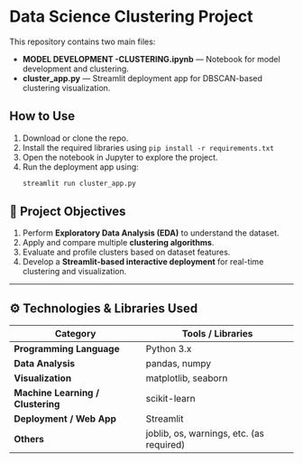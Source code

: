# Data Science Clustering Project

This repository contains two main files:
- **MODEL DEVELOPMENT -CLUSTERING.ipynb** — Notebook for model development and clustering.
- **cluster_app.py** — Streamlit deployment app for DBSCAN-based clustering visualization.

## How to Use
1. Download or clone the repo.
2. Install the required libraries using `pip install -r requirements.txt`
3. Open the notebook in Jupyter to explore the project.
4. Run the deployment app using:
   ```bash
   streamlit run cluster_app.py

## 🎯 Project Objectives

1. Perform **Exploratory Data Analysis (EDA)** to understand the dataset.  
2. Apply and compare multiple **clustering algorithms**.  
3. Evaluate and profile clusters based on dataset features.  
4. Develop a **Streamlit-based interactive deployment** for real-time clustering and visualization.

---

## ⚙️ Technologies & Libraries Used
| Category | Tools / Libraries |
|-----------|-------------------|
| **Programming Language** | Python 3.x |
| **Data Analysis** | pandas, numpy |
| **Visualization** | matplotlib, seaborn |
| **Machine Learning / Clustering** | scikit-learn |
| **Deployment / Web App** | Streamlit |
| **Others** | joblib, os, warnings, etc. (as required) |
